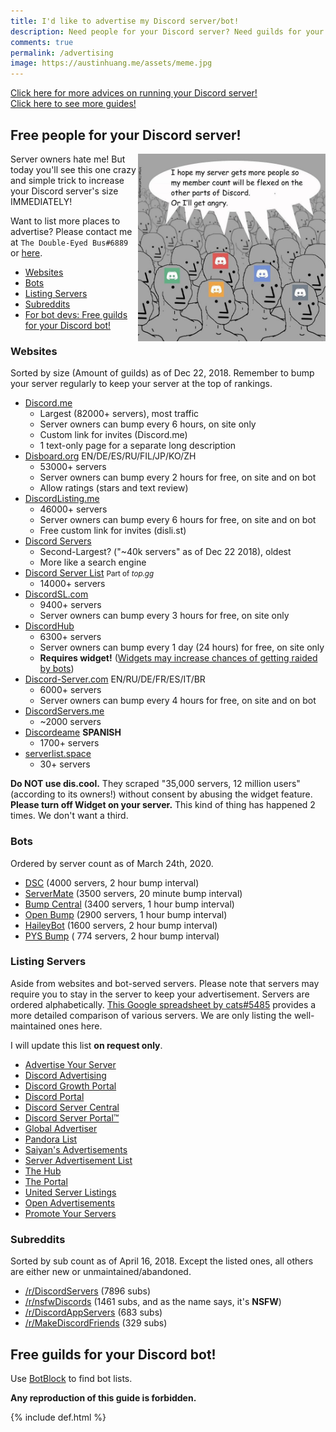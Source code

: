 ```yaml
---
title: I'd like to advertise my Discord server/bot!
description: Need people for your Discord server? Need guilds for your Discord bots? Then this page is for YOU to achieve your goal!
comments: true
permalink: /advertising
image: https://austinhuang.me/assets/meme.jpg
---
```


[Click here for more advices on running your Discord server!](./discord-server-guide)<br />[Click here to see more guides!](./sitemap)

## Free people for your Discord server!

<img src="./assets/meme.jpg" width="300" align="right">

Server owners hate me! But today you'll see this one crazy and simple trick to increase your Discord server's size IMMEDIATELY!

Want to list more places to advertise? Please contact me at `The Double-Eyed Bus#6889` or [here](./contact).

* [Websites](#websites)
* [Bots](#bots)
* [Listing Servers](#listing-servers)
* [Subreddits](#subreddits)
* [For bot devs: Free guilds for your Discord bot!](#free-guilds-for-your-discord-bot)

### Websites
Sorted by size (Amount of guilds) as of Dec 22, 2018. Remember to bump your server regularly to keep your server at the top of rankings.

* [Discord.me](https://discord.me)
  * Largest (82000+ servers), most traffic
  * Server owners can bump every 6 hours, on site only
  * Custom link for invites (Discord.me)
  * 1 text-only page for a separate long description
* [Disboard.org](https://disboard.org/?ref=austinhuang.me) EN/DE/ES/RU/FIL/JP/KO/ZH
  * 53000+ servers
  * Server owners can bump every 2 hours for free, on site and on bot
  * Allow ratings (stars and text review)
* [DiscordListing.me](https://discordlisting.me)
  * 46000+ servers
  * Server owners can bump every 6 hours for free, on site and on bot
  * Free custom link for invites (disli.st)
* [Discord Servers](https://discordservers.com/)
  * Second-Largest? ("~40k servers" as of Dec 22 2018), oldest
  * More like a search engine
* [Discord Server List](https://discordbots.org/servers) <small>Part of <i>top.gg</i></small>
  * 14000+ servers
* [DiscordSL.com](https://discordsl.com/)
  * 9400+ servers
  * Server owners can bump every 3 hours for free, on site only
* [DiscordHub](https://discordhub.com/servers/list)
  * 6300+ servers
  * Server owners can bump every 1 day (24 hours) for free, on site only
  * **Requires widget!** ([Widgets may increase chances of getting raided by bots](https://www.reddit.com/r/discord_app/comments/94wf4z/regarding_recent_bot_activity_more_info_in/))
* [Discord-Server.com](https://discord-server.com) EN/RU/DE/FR/ES/IT/BR
  * 6000+ servers
  * Server owners can bump every 4 hours for free, on site and on bot
* [DiscordServers.me](https://discordservers.me/)
  * ~2000 servers
* [Discordeame](https://discordea.net) **SPANISH**
  * 1700+ servers
* [serverlist.space](https://serverlist.space)
  * 30+ servers

**Do NOT use dis.cool.** They scraped "35,000 servers, 12 million users" (according to its owners!) without consent by abusing the widget feature. **Please turn off Widget on your server.** This kind of thing has happened 2 times. We don't want a third.

### Bots
Ordered by server count as of March 24th, 2020.

* [DSC](https://top.gg/bot/415773861486002186) (4000 servers, 2 hour bump interval)
* [ServerMate](https://top.gg/bot/481810078031282176) (3500 servers, 20 minute bump interval)
* [Bump Central](https://top.gg/bot/478290034773196810) (3400 servers, 1 hour bump interval)
* [Open Bump](https://top.gg/bot/546999467887427604) (2900 servers, 1 hour bump interval)
* [HaileyBot](https://top.gg/bot/423637161632464906) (1600 servers, 2 hour bump interval)
* [PYS Bump](https://top.gg/bot/614970561977909251) ( 774 servers, 2 hour bump interval)
<!-- * [Bump Bot](https://discordbots.org/bot/511167075801235478) (325 servers, 24 hour bump interval) // Can not be found on top.gg/discordbots.org -->

### Listing Servers
Aside from websites and bot-served servers. Please note that servers may require you to stay in the server to keep your advertisement. Servers are ordered alphabetically. [This Google spreadsheet by cats#5485](https://docs.google.com/spreadsheets/d/1Ia8VYVrnggQR1Kvb982DzbjZMXjqqrtETPVE9ri7Jag/edit#gid=0) provides a more detailed comparison of various servers. We are only listing the well-maintained ones here.

I will update this list **on request only**.

* [Advertise Your Server](https://discord.gg/RrjdrGQ)
* [Discord Advertising](https://discord.gg/qHACJg3)
* [Discord Growth Portal](https://discord.gg/AG992Gc)
* [Discord Portal](https://discord.gg/KmZETQW)
* [Discord Server Central](http://discord.gg/PrzjCjG)
* [Discord Server Portal™](https://discord.gg/DbZd8pg)
* [Global Advertiser](https://discord.gg/G6qrdU2)
* [Pandora List](https://discord.gg/mU9ezQ2)
* [Saiyan's Advertisements](https://discord.gg/s8dGbpz)
* [Server Advertisement List](http://discord.gg/Gb9gjd3)
* [The Hub](https://discord.gg/dGUC3F6)
* [The Portal](https://discord.gg/6HtGJ98)
* [United Server Listings](https://discord.gg/HbATpW2)
* [Open Advertisements](https://discord.gg/eBFu8HF)
* [Promote Your Servers](https://discord.gg/ZFxYT27)

### Subreddits
Sorted by sub count as of April 16, 2018. Except the listed ones, all others are either new or unmaintained/abandoned.

* [/r/DiscordServers](https://www.reddit.com/r/discordservers/) (7896 subs)
* [/r/nsfwDiscords](https://www.reddit.com/r/nsfwDiscords/) (1461 subs, and as the name says, it's **NSFW**)
* [/r/DiscordAppServers](https://www.reddit.com/r/DiscordAppServers/) (683 subs)
* [/r/MakeDiscordFriends](https://www.reddit.com/r/MakeDiscordFriends/) (329 subs)

## Free guilds for your Discord bot!
Use [BotBlock](https://botblock.org/) to find bot lists.

**Any reproduction of this guide is forbidden.**

{% include def.html %}
